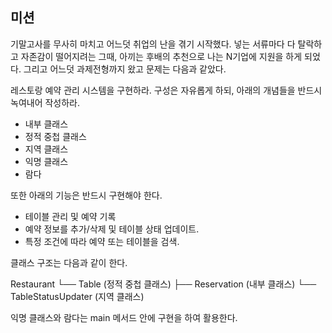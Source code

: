## 미션

기말고사를 무사히 마치고 어느덧 취업의 난을 겪기 시작했다. 넣는 서류마다 다 탈락하고 자존감이 떨어지려는 그때,
아끼는 후배의 추천으로 나는 N기업에 지원을 하게 되었다. 그리고 어느덧 과제전형까지 왔고 문제는 다음과 같았다.

레스토랑 예약 관리 시스템을 구현하라. 구성은 자유롭게 하되, 아래의 개념들을 반드시 녹여내어 작성하라.
- 내부 클래스
- 정적 중첩 클래스
- 지역 클래스
- 익명 클래스
- 람다

또한 아래의 기능은 반드시 구현해야 한다.
- 테이블 관리 및 예약 기록
- 예약 정보를 추가/삭제 및 테이블 상태 업데이트.
- 특정 조건에 따라 예약 또는 테이블을 검색.

클래스 구조는 다음과 같이 한다.

Restaurant
└── Table (정적 중첩 클래스)
├── Reservation (내부 클래스)
└── TableStatusUpdater (지역 클래스)

익명 클래스와 람다는  main 메서드 안에 구현을 하여 활용한다.